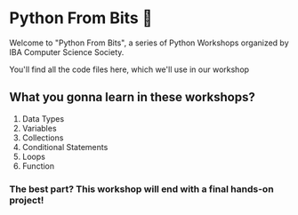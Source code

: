 # Python From Bits 🐍
Welcome to "Python From Bits", a series of Python Workshops organized by IBA Computer Science Society.

You'll find all the code files here, which we'll use in our workshop

## What you gonna learn in these workshops?

1. Data Types
2. Variables
3. Collections
4. Conditional Statements
5. Loops
6. Function

### The best part? This workshop will end with a final hands-on project!
